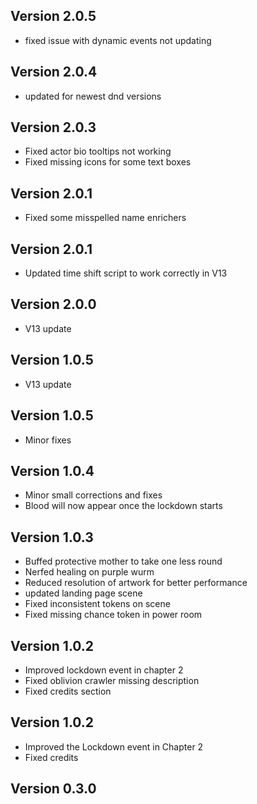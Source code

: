 ## Version 2.0.5
- fixed issue with dynamic events not updating

## Version 2.0.4
- updated for newest dnd versions

## Version 2.0.3
- Fixed actor bio tooltips not working
- Fixed missing icons for some text boxes

## Version 2.0.1
- Fixed some misspelled name enrichers

## Version 2.0.1
- Updated time shift script to work correctly in V13

## Version 2.0.0
- V13 update

## Version 1.0.5
- V13 update

## Version 1.0.5
- Minor fixes

## Version 1.0.4
- Minor small corrections and fixes
- Blood will now appear once the lockdown starts

## Version 1.0.3
- Buffed protective mother to take one less round
- Nerfed healing on purple wurm
- Reduced resolution of artwork for better performance
- updated landing page scene
- Fixed inconsistent tokens on scene
- Fixed missing chance token in power room

## Version 1.0.2
- Improved lockdown event in chapter 2
- Fixed oblivion crawler missing description
- Fixed credits section

## Version 1.0.2
- Improved the Lockdown event in Chapter 2
- Fixed credits

## Version 0.3.0


